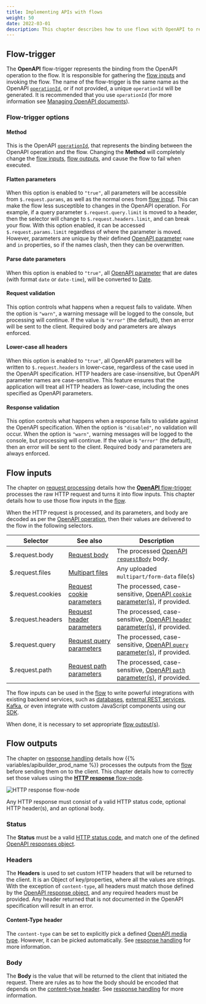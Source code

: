 ```yaml
---
title: Implementing APIs with flows
weight: 50
date: 2022-03-01
description: This chapter describes how to use flows with OpenAPI to receive the HTTP inputs and create an effective HTTP response.
---
```


## Flow-trigger

The **OpenAPI** flow-trigger represents the binding from the OpenAPI operation to the flow. It is responsible for gathering the [flow inputs](#flow-inputs) and invoking the flow. The name of the flow-trigger is the same name as the OpenAPI [`operationId`](https://github.com/OAI/OpenAPI-Specification/blob/main/versions/3.0.0.md#fixed-fields-8), or if not provided, a unique `operationId` will be generated. It is recommended that you use `operationId` (for more information see [Managing OpenAPI documents](/docs/guide_openapi/writing_apidocs#use-operationid)).

### Flow-trigger options

#### Method

This is the OpenAPI [`operationId`](https://github.com/OAI/OpenAPI-Specification/blob/main/versions/3.0.0.md#fixed-fields-8), that represents the binding between the OpenAPI operation and the flow. Changing the **Method** will completely change the [flow inputs](#flow-inputs), [flow outputs](#flow-outputs), and cause the flow to fail when executed.

#### Flatten parameters

When this option is enabled to `"true"`, all parameters will be accessible from `$.request.params`, as well as the normal ones from [flow input](#flow-inputs). This can make the flow less susceptible to changes in the OpenAPI operation. For example, if a query parameter `$.request.query.limit` is moved to a header, then the selector will change to `$.request.headers.limit`, and can break your flow. With this option enabled, it can be accessed `$.request.params.limit` regardless of where the parameter is moved. However, parameters are unique by their defined [OpenAPI parameter](https://github.com/OAI/OpenAPI-Specification/blob/main/versions/3.0.0.md#parameterObject) `name` and `in` properties, so if the names clash, then they can be overwritten.

#### Parse date parameters

When this option is enabled to `"true"`, all [OpenAPI parameter](https://github.com/OAI/OpenAPI-Specification/blob/main/versions/3.0.0.md#parameterObject) that are dates (with format `date` or `date-time`), will be converted to [Date](https://developer.mozilla.org/en-US/docs/Web/JavaScript/Reference/Global_Objects/Date).

#### Request validation

This option controls what happens when a request fails to validate. When the option is `"warn"`, a warning message will be logged to the console, but processing will continue. If the value is `"error"` (the default), then an error will be sent to the client. Required body and parameters are always enforced.

#### Lower-case all headers

When this option is enabled to `"true"`, all OpenAPI parameters will be written to `$.request.headers` in lower-case, regardless of the case used in the OpenAPI specification. HTTP headers are case-insensitive, but OpenAPI parameter names are case-sensitive. This feature ensures that the application will treat all HTTP headers as lower-case, including the ones specified as OpenAPI parameters.

#### Response validation

This option controls what happens when a response fails to validate against the OpenAPI specification. When the option is `"disabled"`, no validation will occur. When the option is `"warn"`, warning messages will be logged to the console, but processing will continue. If the value is `"error"` (the default), then an error will be sent to the client. Required body and parameters are always enforced.

## Flow inputs

The chapter on [request processing](/docs/guide_openapi/request_handling) details how the [**OpenAPI** flow-trigger](#flow-trigger) processes the raw HTTP request and turns it into flow inputs. This chapter details how to use those flow inputs in the [flow](/docs/developer_guide/flows).

When the HTTP request is processed, and its parameters, and body are decoded as per the [OpenAPI operation](https://github.com/OAI/OpenAPI-Specification/blob/main/versions/3.0.0.md#operationObject), then their values are delivered to the flow in the following selectors.

| Selector | See also | Description |
| -------- | --- | ----------- |
| $.request.body | [Request body](/docs/guide_openapi/request_handling#request-body) | The processed [OpenAPI `requestBody`](https://github.com/OAI/OpenAPI-Specification/blob/main/versions/3.0.0.md#requestBodyObject) body. |
| $.request.files | [Multipart files](/docs/guide_openapi/request_handling#multipart-files) | Any uploaded `multipart/form-data` file(s) |
| $.request.cookies | [Request cookie parameters](/docs/guide_openapi/request_handling#request-cookie-parameters) | The processed, case-sensitive, [OpenAPI `cookie` parameter(s)](https://github.com/OAI/OpenAPI-Specification/blob/main/versions/3.0.0.md#parameterObject), if provided. |
| $.request.headers | [Request header parameters](/docs/guide_openapi/request_handling#request-header-parameters) | The processed, case-sensitive, [OpenAPI `header` parameter(s)](https://github.com/OAI/OpenAPI-Specification/blob/main/versions/3.0.0.md#parameterObject), if provided. |
| $.request.query | [Request query parameters](/docs/guide_openapi/request_handling#request-query-parameters) | The processed, case-sensitive, [OpenAPI `query` parameter(s)](https://github.com/OAI/OpenAPI-Specification/blob/main/versions/3.0.0.md#parameterObject), if provided. |
| $.request.path | [Request path parameters](/docs/guide_openapi/request_handling#request-path-parameters) | The processed, case-sensitive, [OpenAPI `path` parameter(s)](https://github.com/OAI/OpenAPI-Specification/blob/main/versions/3.0.0.md#parameterObject), if provided. |

The flow inputs can be used in the [flow](/docs/developer_guide/flows) to write powerful integrations with existing backend services, such as [databases](/docs/developer_guide/connectors), [external REST services](/docs/developer_guide/flows/flow_nodes/rest_flow_node), [Kafka](/docs/developer_guide/flows/flow_triggers/kafka_consumer_flow_trigger), or even integrate with custom JavaScript components using our [SDK](/docs/developer_guide/sdk).

When done, it is necessary to set appropriate [flow output(s)](#flow-outputs).

## Flow outputs

The chapter on [response handling](/docs/guide_openapi/response_handling) details how {{% variables/apibuilder_prod_name %}} processes the outputs from the [flow](/docs/developer_guide/flows) before sending them on to the client. This chapter details how to correctly set those values using the [**HTTP response** flow-node](/docs/developer_guide/flows/flow_nodes/http_response_flow_node).

![HTTP response flow-node](/Images/flow_node_http_response.png)

Any HTTP response must consist of a valid HTTP status code, optional HTTP header(s), and an optional body.

### Status

The **Status** must be a valid [HTTP status code](https://developer.mozilla.org/en-US/docs/Web/HTTP/Status), and match one of the defined [OpenAPI responses object](https://github.com/OAI/OpenAPI-Specification/blob/main/versions/3.0.0.md#responses-object).

### Headers

The **Headers** is used to set custom HTTP headers that will be returned to the client. It is an Object of key/properties, where all the values are strings. With the exception of `content-type`, all headers must match those defined by the [OpenAPI response object](https://github.com/OAI/OpenAPI-Specification/blob/main/versions/3.0.0.md#responseObject), and any required headers must be provided. Any header returned that is not documented in the OpenAPI specification will result in an error.

#### Content-Type header

The `content-type` can be set to explicitly pick a defined [OpenAPI media type](https://github.com/OAI/OpenAPI-Specification/blob/main/versions/3.0.0.md#mediaTypeObject). However, it can be picked automatically. See [response handling](/docs/guide_openapi/response_handling#content-type-header) for more information.

### Body

The **Body** is the value that will be returned to the client that initiated the request. There are rules as to how the body should be encoded that depends on the [content-type header](#content-type-header). See [response handling](/docs/guide_openapi/response_handling#body) for more information.
